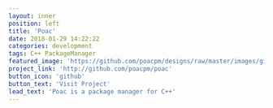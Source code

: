 ```yaml
---
layout: inner
position: left
title: 'Poac'
date: 2018-01-29 14:22:22
categories: development
tags: C++ PackageManager
featured_image: 'https://github.com/poacpm/designs/raw/master/images/gif/demo.gif'
project_link: 'http://github.com/poacpm/poac'
button_icon: 'github'
button_text: 'Visit Project'
lead_text: 'Poac is a package manager for C++'
---
```


